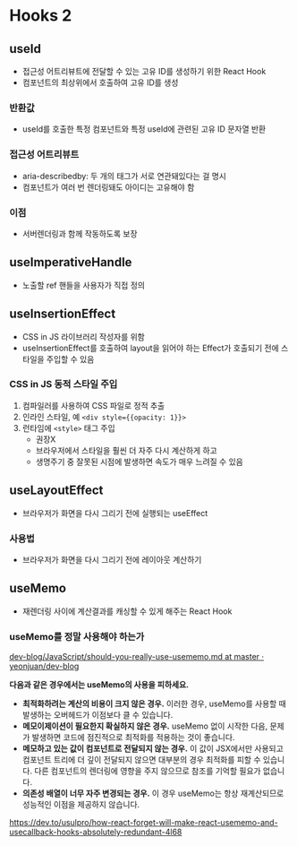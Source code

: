 # Hooks 2
## useId
- 접근성 어트리뷰트에 전달할 수 있는 고유 ID를 생성하기 위한 React Hook
- 컴포넌트의 최상위에서 호출하여 고유 ID를 생성
### 반환값
- useId를 호출한 특정 컴포넌트와 특정 useId에 관련된 고유 ID 문자열 반환
### 접근성 어트리뷰트
- aria-describedby: 두 개의 태그가 서로 연관돼있다는 걸 명시
- 컴포넌트가 여러 번 렌더링돼도 아이디는 고유해야 함
### 이점
- 서버렌더링과 함께 작동하도록 보장
## useImperativeHandle
- 노출할 ref 핸들을 사용자가 직접 정의
## useInsertionEffect
- CSS in JS 라이브러리 작성자를 위함
- useInsertionEffect를 호출하여 layout을 읽어야 하는 Effect가 호출되기 전에 스타일을 주입할 수 있음
### CSS in JS 동적 스타일 주입
1. 컴파일러를 사용하여 CSS 파일로 정적 추출
2. 인라인 스타일, 예 `<div style={{opacity: 1}}>`
3. 런타임에 `<style>` 태그 주입
   - 권장X
   - 브라우저에서 스타일을 훨씬 더 자주 다시 계산하게 하고
   - 생명주기 중 잘못된 시점에 발생하면 속도가 매우 느려질 수 있음
## useLayoutEffect
- 브라우저가 화면을 다시 그리기 전에 실행되는 useEffect
### 사용법
- 브라우저가 화면을 다시 그리기 전에 레이아웃 계산하기
## useMemo
- 재렌더링 사이에 계산결과를 캐싱할 수 있게 해주는 React Hook

### useMemo를 정말 사용해야 하는가
[dev-blog/JavaScript/should-you-really-use-usememo.md at master · yeonjuan/dev-blog](https://github.com/yeonjuan/dev-blog/blob/master/JavaScript/should-you-really-use-usememo.md)

**다음과 같은 경우에서는 useMemo의 사용을 피하세요.**
* **최적화하려는 계산의 비용이 크지 않은 경우.** 이러한 경우, useMemo를 사용할 때 발생하는 오버헤드가 이점보다 클 수 있습니다.
* **메모이제이션이 필요한지 확실하지 않은 경우.** useMemo 없이 시작한 다음, 문제가 발생하면 코드에 점진적으로 최적화를 적용하는 것이 좋습니다.
* **메모하고 있는 값이 컴포넌트로 전달되지 않는 경우.** 이 값이 JSX에서만 사용되고 컴포넌트 트리에 더 깊이 전달되지 않으면 대부분의 경우 최적화를 피할 수 있습니다. 다른 컴포넌트의 렌더링에 영향을 주지 않으므로 참조를 기억할 필요가 없습니다.
* **의존성 배열이 너무 자주 변경되는 경우.** 이 경우 useMemo는 항상 재계산되므로 성능적인 이점을 제공하지 않습니다.

https://dev.to/usulpro/how-react-forget-will-make-react-usememo-and-usecallback-hooks-absolutely-redundant-4l68
